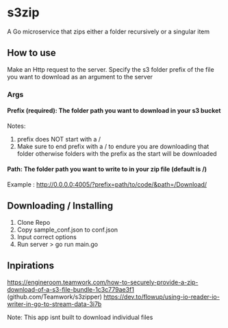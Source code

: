 # s3zip
A Go microservice that zips either a folder recursively or a singular item 


## How to use
Make an Http request to the server. Specify the s3 folder prefix of the file you want to download as an argument to the server

### Args
#### Prefix (required): The folder path you want to download in your s3 bucket
Notes: 
1. prefix does NOT start with a /
2. Make sure to end prefix with a / to endure you are downloading that folder
otherwise folders with the prefix as the start will be downloaded

#### Path: The folder path you want to write to in your zip file (default is /)

Example : http://0.0.0.0:4005/?prefix=path/to/code/&path=/Download/

## Downloading / Installing
1. Clone Repo
2. Copy sample_conf.json to conf.json
3. Input correct options
4. Run server > go run main.go

## Inpirations 
https://engineroom.teamwork.com/how-to-securely-provide-a-zip-download-of-a-s3-file-bundle-1c3c779ae3f1 (github.com/Teamwork/s3zipper)
https://dev.to/flowup/using-io-reader-io-writer-in-go-to-stream-data-3i7b

Note: This app isnt built to download individual files